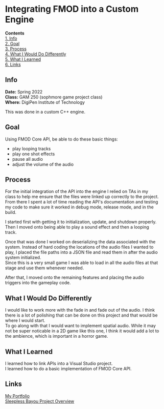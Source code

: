 # Integrating FMOD into a Custom Engine
**Contents**  
[1. Info](#info)  
[2. Goal](#goal)  
[3. Process](#process)  
[4. What I Would Do Differently](#what-i-would-do-differently)  
[5. What I Learned](#what-i-learned)  
[6. Links](#links)  

## Info
**Date:** Spring 2022   
**Class:** GAM 250 (sophmore game project class)  
**Where:** DigiPen Institute of Technology  

This was done in a custom C++ engine.
## Goal
Using FMOD Core API, be able to do these basic things:  
- play looping tracks
- play one shot effects
- pause all audio
- adjust the volume of the audio
## Process
For the initial integration of the API into the engine I relied on TAs in my class to help me ensure that the files were linked up correctly to the project.  
From there I spent a lot of time reading the API's documentation and testing my code to make sure it worked in debug mode, release mode, and in the build.  

I started first with getting it to initialization, update, and shutdown properly. Then I moved onto being able to play a sound effect and then a looping track.  

Once that was done I worked on deserializing the data associated with the system. Instead of hard coding the locations of the audio files I wanted to play, I placed the file paths into a JSON file and read them in after the audio system initialized.  
Since this is a very small game I was able to load in all the audio files at that stage and use them whenever needed.  

After that, I moved onto the remaining features and placing the audio triggers into the gameplay code.
## What I Would Do Differently
I would like to work more with the fade in and fade out of the audio. I think there is a lot of polishing that can be done on this project and that would be where I would start.  
To go along with that I would want to implement spatial audio. While it may not be super noticable in a 2D game like this one, I think it would add a lot to the ambience, which is important in a horror game.
## What I Learned
I learned how to link APIs into a Visual Studio project.  
I learned how to do a basic implementation of FMOD Core API.
## Links
[My Portfolio](https://github.com/ksanti6/portfolio)   
[Sleepless Bayou Project Overview](https://github.com/ksanti6/portfolio/blob/main/GAMES/Sleepless_Bayou/Sleepless_Bayou.md)